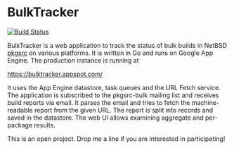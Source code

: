 # BulkTracker

[![Build Status](https://travis-ci.org/bsiegert/BulkTracker.svg?branch=master)](https://travis-ci.org/bsiegert/BulkTracker)

BulkTracker is a web application to track the status of bulk builds in NetBSD 
[pkgsrc](http://www.pkgsrc.org) on various platforms. It is written in Go and
runs on Google App Engine. The production instance is running at

https://bulktracker.appspot.com/

It uses the App Engine datastore, task queues and the URL Fetch service.
The application is subscribed to the pkgsrc-bulk mailing list and receives
build reports via email. It parses the email and tries to fetch the machine-readable
report from the given URL. The report is split into records and saved in the
datastore. The web UI allows examining aggregate and per-package results.

This is an open project. Drop me a line if you are interested in participating!
